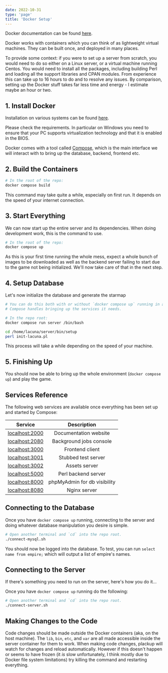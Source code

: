 ```yaml
---
date: 2022-10-31
type: 'page'
title: 'Docker Setup'
---
```


Docker documentation can be found [here](https://docs.docker.com).

Docker works with containers which you can think of as lightweight
virtual machines. They can be built once, and deployed in many places.

To provide some context: if you were to set up a server from scratch, you would
need to do so either on a Linux server, or a virtual machine running
Centos. You would need to install all the packages, including building
Perl and loading all the support libraries and CPAN modules. From
experience this can take up to 16 hours to do and to resolve any issues. By comparison, setting up the Docker stuff takes far less time and energy - I estimate maybe an hour or two.

## 1. Install Docker

Installation on various systems can be found [here](https://docs.docker.com/engine/installation/).

Please check the requirements. In particular on Windows you need to
ensure that your PC supports virtualization technology and that it
is enabled in the BIOS.

Docker comes with a tool called [Compose](https://docs.docker.com/compose/), which is the main interface we will interact with to
bring up the database, backend, frontend etc.

## 2. Build the Containers

```bash
# In the root of the repo:
docker compose build
```

This command may take quite a while, especially on first run.
It depends on the speed of your internet connection.

## 3. Start Everything

We can now start up the entire server and its dependencies. When doing development work, this is the command to use.

```bash
# In the root of the repo:
docker compose up
```

As this is your first time running the whole mess, expect a whole bunch of images to be downloaded as well as the backend server failing to start due to the game not being initialized.
We'll now take care of that in the next step.

## 4. Setup Database

Let's now initialize the database and generate the starmap

```bash
# You can do this both with or without `docker compose up` running in another window.
# Compose handles bringing up the services it needs.

# In the repo root:
docker compose run server /bin/bash

cd /home/lacuna/server/bin/setup
perl init-lacuna.pl
```

This process will take a while depending on the speed of your machine.

## 5. Finishing Up

You should now be able to bring up the whole environment (`docker compose up`) and play the game.

## Services Reference

The following web services are available once everything has been set up and started by Compose:

|                 Service                 |         Description          |
| :-------------------------------------: | :--------------------------: |
| [localhost:2000](http://localhost:2000) |    Documentation website     |
| [localhost:2080](http://localhost:2080) |   Background jobs console    |
| [localhost:3000](http://localhost:3000) |       Frontend client        |
| [localhost:3001](http://localhost:3001) |     Stubbed test server      |
| [localhost:3002](http://localhost:3002) |        Assets server         |
| [localhost:5000](http://localhost:5000) |     Perl backend server      |
| [localhost:8000](http://localhost:8000) | phpMyAdmin for db visibility |
| [localhost:8080](http://localhost:8080) |         Nginx server         |

## Connecting to the Database

Once you have `docker compose up` running, connecting to the server and doing whatever database manipulation you desire is simple.

```bash
# Open another terminal and `cd` into the repo root.
./connect-mysql.sh
```

You should now be logged into the database. To test, you can run `select name from empire;` which will output a list of empire's names.

## Connecting to the Server

If there's something you need to run on the server, here's how you do it...

Once you have `docker compose up` running do the following:

```bash
# Open another terminal and `cd` into the repo root.
./connect-server.sh
```

## Making Changes to the Code

Code changes should be made outside the Docker containers (aka, on the host machine). The `lib`, `bin`, `etc`, and `var` are all made accessible inside the server container for them to work.
When making code changes, plackup will watch for changes and reload automatically.
However if this doesn't happen or seems to have frozen (it _is_ slow unfortunately, I think mostly due to Docker file system limitations) try killing the command and restarting everything.
